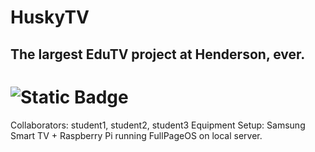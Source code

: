 # HuskyTV
## The largest EduTV project at Henderson, ever.
# ![Static Badge](https://img.shields.io/badge/Status-on_pause-yellow)

Collaborators: student1, student2, student3
Equipment Setup: Samsung Smart TV + Raspberry Pi running FullPageOS on local server.
